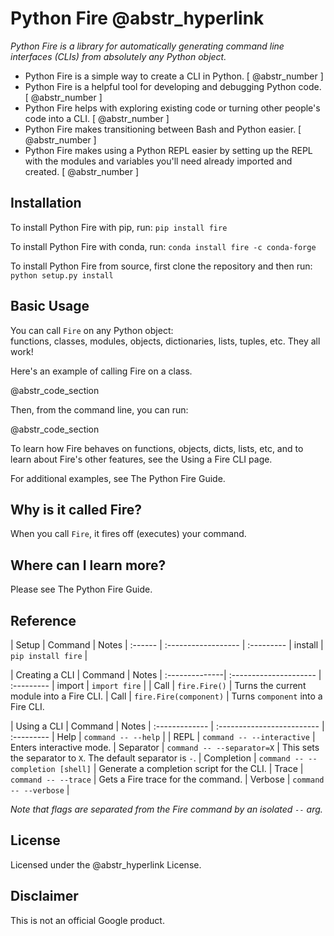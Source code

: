 # Python Fire @abstr_hyperlink 

_Python Fire is a library for automatically generating command line interfaces (CLIs) from absolutely any Python object._

  * Python Fire is a simple way to create a CLI in Python. [ @abstr_number ]
  * Python Fire is a helpful tool for developing and debugging Python code. [ @abstr_number ]
  * Python Fire helps with exploring existing code or turning other people's code into a CLI. [ @abstr_number ]
  * Python Fire makes transitioning between Bash and Python easier. [ @abstr_number ]
  * Python Fire makes using a Python REPL easier by setting up the REPL with the modules and variables you'll need already imported and created. [ @abstr_number ]



## Installation

To install Python Fire with pip, run: `pip install fire`

To install Python Fire with conda, run: `conda install fire -c conda-forge`

To install Python Fire from source, first clone the repository and then run: `python setup.py install`

## Basic Usage

You can call `Fire` on any Python object:  
functions, classes, modules, objects, dictionaries, lists, tuples, etc. They all work!

Here's an example of calling Fire on a class.

@abstr_code_section 

Then, from the command line, you can run:

@abstr_code_section 

To learn how Fire behaves on functions, objects, dicts, lists, etc, and to learn about Fire's other features, see the Using a Fire CLI page.

For additional examples, see The Python Fire Guide.

## Why is it called Fire?

When you call `Fire`, it fires off (executes) your command.

## Where can I learn more?

Please see The Python Fire Guide.

## Reference

| Setup | Command | Notes | :------ | :------------------ | :--------- | install | `pip install fire` |

| Creating a CLI | Command | Notes | :--------------| :--------------------- | :--------- | import | `import fire` | | Call | `fire.Fire()` | Turns the current module into a Fire CLI. | Call | `fire.Fire(component)` | Turns `component` into a Fire CLI.

| Using a CLI | Command | Notes | :------------- | :------------------------- | :--------- | Help | `command -- --help` | | REPL | `command -- --interactive` | Enters interactive mode. | Separator | `command -- --separator=X` | This sets the separator to `X`. The default separator is `-`. | Completion | `command -- --completion [shell]` | Generate a completion script for the CLI. | Trace | `command -- --trace` | Gets a Fire trace for the command. | Verbose | `command -- --verbose` |

_Note that flags are separated from the Fire command by an isolated `--` arg._

## License

Licensed under the @abstr_hyperlink License.

## Disclaimer

This is not an official Google product.
